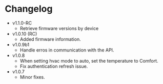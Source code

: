 # Changelog 


- v1.1.0-RC
  - Retrieve firmware versions by device
- v1.0.10 (RC)
  - Added firmware information.
- v1.0.9b1
  - Handle erros in communication with the API.
- v1.0.8
  - When setting hvac mode to auto, set the temperature to Comfort.
  - Fix authentication refresh issue.
- v1.0.7
  - Minor fixes.

